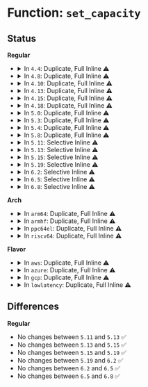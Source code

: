 # Function: <code>set_capacity</code>

## Status
<b>Regular</b>
<ul>
<li>
<details>
<summary>In <code>4.4</code>: Duplicate, Full Inline ⚠️</summary>

**Collision:** Static Duplication

**Inline:** Full

**Transformation:** False

**Instances:**

```
In block/genhd.c (ffffffff813cb8f4)
Location: include/linux/genhd.h:462
Inline: True
Inline callers:
  - block/genhd.c:del_gendisk
```
```
In block/partition-generic.c (ffffffff813cdb49)
Location: include/linux/genhd.h:462
Inline: True
Inline callers:
  - block/partition-generic.c:invalidate_partitions
```
```
In drivers/lightnvm/core.c (ffffffff815433a7)
Location: include/linux/genhd.h:462
Inline: True
```
```
In drivers/block/brd.c (ffffffff8156d204)
Location: include/linux/genhd.h:462
Inline: True
Inline callers:
  - drivers/block/brd.c:brd_alloc
```
```
In drivers/block/loop.c (ffffffff8156e02b)
Location: include/linux/genhd.h:462
Inline: True
Inline callers:
  - drivers/block/loop.c:figure_loop_size
  - drivers/block/loop.c:loop_clr_fd
  - drivers/block/loop.c:lo_ioctl
```
```
In drivers/block/virtio_blk.c (ffffffff81572129)
Location: include/linux/genhd.h:462
Inline: True
Inline callers:
  - drivers/block/virtio_blk.c:virtblk_config_changed_work
  - drivers/block/virtio_blk.c:virtblk_probe
```
```
In drivers/block/xen-blkfront.c (ffffffff81573745)
Location: include/linux/genhd.h:462
Inline: True
Inline callers:
  - drivers/block/xen-blkfront.c:xlvbd_alloc_gendisk
  - drivers/block/xen-blkfront.c:blkback_changed
```
```
In drivers/scsi/sd.c (ffffffff815be221)
Location: include/linux/genhd.h:462
Inline: True
Inline callers:
  - drivers/scsi/sd.c:sd_revalidate_disk
```
```
In drivers/scsi/sr.c (ffffffff815bfde1)
Location: include/linux/genhd.h:462
Inline: True
Inline callers:
  - drivers/scsi/sr.c:sr_done
  - drivers/scsi/sr.c:sr_block_revalidate_disk
  - drivers/scsi/sr.c:sr_probe
```
```
In drivers/md/md.c (ffffffff8168f93a)
Location: include/linux/genhd.h:462
Inline: True
Inline callers:
  - drivers/md/md.c:array_size_store
  - drivers/md/md.c:do_md_stop
```
```
In drivers/md/dm.c (ffffffff816a43c5)
Location: include/linux/genhd.h:462
Inline: True
Inline callers:
  - drivers/md/dm.c:dm_swap_table
```
</details>
</li>
<li>
<details>
<summary>In <code>4.8</code>: Duplicate, Full Inline ⚠️</summary>

**Collision:** Static Duplication

**Inline:** Full

**Transformation:** False

**Instances:**

```
In block/genhd.c (ffffffff8140fbb4)
Location: include/linux/genhd.h:451
Inline: True
Inline callers:
  - block/genhd.c:del_gendisk
```
```
In block/partition-generic.c (ffffffff81411f79)
Location: include/linux/genhd.h:451
Inline: True
Inline callers:
  - block/partition-generic.c:invalidate_partitions
```
```
In drivers/block/brd.c (0)
Location: include/linux/genhd.h:451
Inline: True
```
```
In drivers/block/loop.c (ffffffff815c5948)
Location: include/linux/genhd.h:451
Inline: True
Inline callers:
  - drivers/block/loop.c:lo_ioctl
  - drivers/block/loop.c:loop_clr_fd
  - drivers/block/loop.c:figure_loop_size
```
```
In drivers/block/virtio_blk.c (ffffffff815c8071)
Location: include/linux/genhd.h:451
Inline: True
Inline callers:
  - drivers/block/virtio_blk.c:virtblk_probe
  - drivers/block/virtio_blk.c:virtblk_config_changed_work
```
```
In drivers/block/xen-blkfront.c (ffffffff815cdab0)
Location: include/linux/genhd.h:451
Inline: True
Inline callers:
  - drivers/block/xen-blkfront.c:blkback_changed
  - drivers/block/xen-blkfront.c:xlvbd_alloc_gendisk
```
```
In drivers/scsi/sd.c (ffffffff81616b86)
Location: include/linux/genhd.h:451
Inline: True
Inline callers:
  - drivers/scsi/sd.c:sd_revalidate_disk
```
```
In drivers/scsi/sr.c (ffffffff81618580)
Location: include/linux/genhd.h:451
Inline: True
Inline callers:
  - drivers/scsi/sr.c:sr_done
```
```
In drivers/md/md.c (ffffffff816f9df0)
Location: include/linux/genhd.h:451
Inline: True
Inline callers:
  - drivers/md/md.c:do_md_stop
  - drivers/md/md.c:array_size_store
```
```
In drivers/md/dm.c (ffffffff81704575)
Location: include/linux/genhd.h:451
Inline: True
Inline callers:
  - drivers/md/dm.c:dm_swap_table
```
</details>
</li>
<li>
<details>
<summary>In <code>4.10</code>: Duplicate, Full Inline ⚠️</summary>

**Collision:** Static Duplication

**Inline:** Full

**Transformation:** False

**Instances:**

```
In block/genhd.c (ffffffff8142af44)
Location: include/linux/genhd.h:442
Inline: True
Inline callers:
  - block/genhd.c:del_gendisk
```
```
In block/partition-generic.c (ffffffff8142d3d3)
Location: include/linux/genhd.h:442
Inline: True
Inline callers:
  - block/partition-generic.c:invalidate_partitions
```
```
In drivers/block/loop.c (ffffffff815f3fbf)
Location: include/linux/genhd.h:442
Inline: True
Inline callers:
  - drivers/block/loop.c:lo_ioctl
  - drivers/block/loop.c:loop_clr_fd
  - drivers/block/loop.c:figure_loop_size
```
```
In drivers/block/xen-blkfront.c (ffffffff815fa38f)
Location: include/linux/genhd.h:442
Inline: True
Inline callers:
  - drivers/block/xen-blkfront.c:blkfront_connect
  - drivers/block/xen-blkfront.c:xlvbd_alloc_gendisk
```
```
In drivers/scsi/sd.c (ffffffff8164661e)
Location: include/linux/genhd.h:442
Inline: True
Inline callers:
  - drivers/scsi/sd.c:sd_revalidate_disk
```
```
In drivers/scsi/sr.c (ffffffff81649200)
Location: include/linux/genhd.h:442
Inline: True
Inline callers:
  - drivers/scsi/sr.c:sr_done
```
```
In drivers/md/md.c (ffffffff8172b665)
Location: include/linux/genhd.h:442
Inline: True
Inline callers:
  - drivers/md/md.c:do_md_stop
  - drivers/md/md.c:array_size_store
```
```
In drivers/md/dm.c (ffffffff81736453)
Location: include/linux/genhd.h:442
Inline: True
Inline callers:
  - drivers/md/dm.c:dm_swap_table
```
</details>
</li>
<li>
<details>
<summary>In <code>4.13</code>: Duplicate, Full Inline ⚠️</summary>

**Collision:** Static Duplication

**Inline:** Full

**Transformation:** False

**Instances:**

```
In block/genhd.c (ffffffff8143915b)
Location: include/linux/genhd.h:436
Inline: True
Inline callers:
  - block/genhd.c:del_gendisk
```
```
In block/partition-generic.c (ffffffff8143a6c3)
Location: include/linux/genhd.h:436
Inline: True
Inline callers:
  - block/partition-generic.c:invalidate_partitions
```
```
In drivers/lightnvm/core.c (ffffffff815d8d61)
Location: include/linux/genhd.h:436
Inline: True
```
```
In drivers/block/loop.c (ffffffff816084ba)
Location: include/linux/genhd.h:436
Inline: True
Inline callers:
  - drivers/block/loop.c:lo_ioctl
  - drivers/block/loop.c:loop_clr_fd
  - drivers/block/loop.c:figure_loop_size
```
```
In drivers/block/xen-blkfront.c (ffffffff8160e77f)
Location: include/linux/genhd.h:436
Inline: True
Inline callers:
  - drivers/block/xen-blkfront.c:blkback_changed
  - drivers/block/xen-blkfront.c:xlvbd_alloc_gendisk
```
```
In drivers/scsi/sd.c (ffffffff8165b14f)
Location: include/linux/genhd.h:436
Inline: True
Inline callers:
  - drivers/scsi/sd.c:sd_revalidate_disk
```
```
In drivers/scsi/sr.c (ffffffff8165db28)
Location: include/linux/genhd.h:436
Inline: True
Inline callers:
  - drivers/scsi/sr.c:sr_done
```
```
In drivers/md/md.c (ffffffff81739a9e)
Location: include/linux/genhd.h:436
Inline: True
Inline callers:
  - drivers/md/md.c:update_size
  - drivers/md/md.c:do_md_stop
```
```
In drivers/md/dm.c (ffffffff8174f82d)
Location: include/linux/genhd.h:436
Inline: True
Inline callers:
  - drivers/md/dm.c:dm_swap_table
```
</details>
</li>
<li>
<details>
<summary>In <code>4.15</code>: Duplicate, Full Inline ⚠️</summary>

**Collision:** Static Duplication

**Inline:** Full

**Transformation:** False

**Instances:**

```
In block/genhd.c (ffffffff81465137)
Location: include/linux/genhd.h:428
Inline: True
Inline callers:
  - block/genhd.c:del_gendisk
```
```
In block/partition-generic.c (ffffffff814666e3)
Location: include/linux/genhd.h:428
Inline: True
Inline callers:
  - block/partition-generic.c:invalidate_partitions
```
```
In drivers/lightnvm/core.c (ffffffff8163fafb)
Location: include/linux/genhd.h:428
Inline: True
```
```
In drivers/block/loop.c (ffffffff81671075)
Location: include/linux/genhd.h:428
Inline: True
Inline callers:
  - drivers/block/loop.c:lo_ioctl
  - drivers/block/loop.c:loop_clr_fd
  - drivers/block/loop.c:figure_loop_size
```
```
In drivers/block/xen-blkfront.c (ffffffff81676fff)
Location: include/linux/genhd.h:428
Inline: True
Inline callers:
  - drivers/block/xen-blkfront.c:blkback_changed
  - drivers/block/xen-blkfront.c:xlvbd_alloc_gendisk
```
```
In drivers/scsi/sd.c (ffffffff816c4820)
Location: include/linux/genhd.h:428
Inline: True
Inline callers:
  - drivers/scsi/sd.c:sd_revalidate_disk
```
```
In drivers/scsi/sr.c (ffffffff816c7108)
Location: include/linux/genhd.h:428
Inline: True
Inline callers:
  - drivers/scsi/sr.c:sr_done
```
```
In drivers/md/md.c (ffffffff817ac246)
Location: include/linux/genhd.h:428
Inline: True
Inline callers:
  - drivers/md/md.c:update_size
  - drivers/md/md.c:do_md_stop
```
```
In drivers/md/dm.c (ffffffff817c1a36)
Location: include/linux/genhd.h:428
Inline: True
Inline callers:
  - drivers/md/dm.c:dm_swap_table
```
</details>
</li>
<li>
<details>
<summary>In <code>4.18</code>: Duplicate, Full Inline ⚠️</summary>

**Collision:** Static Duplication

**Inline:** Full

**Transformation:** False

**Instances:**

```
In block/genhd.c (ffffffff81498a82)
Location: include/linux/genhd.h:436
Inline: True
Inline callers:
  - block/genhd.c:del_gendisk
```
```
In block/partition-generic.c (ffffffff81499efd)
Location: include/linux/genhd.h:436
Inline: True
Inline callers:
  - block/partition-generic.c:invalidate_partitions
```
```
In drivers/lightnvm/core.c (ffffffff8167b29d)
Location: include/linux/genhd.h:436
Inline: True
```
```
In drivers/block/loop.c (ffffffff816ac5f9)
Location: include/linux/genhd.h:436
Inline: True
Inline callers:
  - drivers/block/loop.c:lo_ioctl
  - drivers/block/loop.c:loop_clr_fd
  - drivers/block/loop.c:figure_loop_size
```
```
In drivers/block/xen-blkfront.c (ffffffff816b337c)
Location: include/linux/genhd.h:436
Inline: True
Inline callers:
  - drivers/block/xen-blkfront.c:blkback_changed
  - drivers/block/xen-blkfront.c:xlvbd_alloc_gendisk
```
```
In drivers/scsi/sd.c (ffffffff81700d4a)
Location: include/linux/genhd.h:436
Inline: True
Inline callers:
  - drivers/scsi/sd.c:sd_revalidate_disk
```
```
In drivers/scsi/sr.c (ffffffff81704a20)
Location: include/linux/genhd.h:436
Inline: True
Inline callers:
  - drivers/scsi/sr.c:sr_probe
  - drivers/scsi/sr.c:sr_block_revalidate_disk
  - drivers/scsi/sr.c:sr_done
```
```
In drivers/md/md.c (ffffffff817f8d43)
Location: include/linux/genhd.h:436
Inline: True
Inline callers:
  - drivers/md/md.c:md_do_sync
  - drivers/md/md.c:update_size
  - drivers/md/md.c:do_md_stop
```
```
In drivers/md/dm.c (ffffffff8180a148)
Location: include/linux/genhd.h:436
Inline: True
Inline callers:
  - drivers/md/dm.c:dm_swap_table
```
</details>
</li>
<li>
<details>
<summary>In <code>5.0</code>: Duplicate, Full Inline ⚠️</summary>

**Collision:** Static Duplication

**Inline:** Full

**Transformation:** False

**Instances:**

```
In block/genhd.c (ffffffff814b2bd2)
Location: include/linux/genhd.h:459
Inline: True
Inline callers:
  - block/genhd.c:del_gendisk
```
```
In block/partition-generic.c (ffffffff814b420d)
Location: include/linux/genhd.h:459
Inline: True
Inline callers:
  - block/partition-generic.c:invalidate_partitions
```
```
In drivers/lightnvm/core.c (ffffffff8169ac15)
Location: include/linux/genhd.h:459
Inline: True
```
```
In drivers/block/loop.c (ffffffff816ce209)
Location: include/linux/genhd.h:459
Inline: True
Inline callers:
  - drivers/block/loop.c:lo_ioctl
  - drivers/block/loop.c:__loop_clr_fd
  - drivers/block/loop.c:figure_loop_size
```
```
In drivers/block/xen-blkfront.c (ffffffff816d45de)
Location: include/linux/genhd.h:459
Inline: True
Inline callers:
  - drivers/block/xen-blkfront.c:blkback_changed
  - drivers/block/xen-blkfront.c:xlvbd_alloc_gendisk
```
```
In drivers/scsi/sd.c (ffffffff81723b6f)
Location: include/linux/genhd.h:459
Inline: True
Inline callers:
  - drivers/scsi/sd.c:sd_revalidate_disk
```
```
In drivers/scsi/sr.c (ffffffff81726e97)
Location: include/linux/genhd.h:459
Inline: True
Inline callers:
  - drivers/scsi/sr.c:sr_probe
  - drivers/scsi/sr.c:sr_block_revalidate_disk
  - drivers/scsi/sr.c:sr_done
```
```
In drivers/md/md.c (ffffffff81824da1)
Location: include/linux/genhd.h:459
Inline: True
Inline callers:
  - drivers/md/md.c:md_do_sync
  - drivers/md/md.c:update_size
  - drivers/md/md.c:do_md_stop
```
```
In drivers/md/dm.c (ffffffff81836148)
Location: include/linux/genhd.h:459
Inline: True
Inline callers:
  - drivers/md/dm.c:dm_swap_table
```
</details>
</li>
<li>
<details>
<summary>In <code>5.3</code>: Duplicate, Full Inline ⚠️</summary>

**Collision:** Static Duplication

**Inline:** Full

**Transformation:** False

**Instances:**

```
In block/genhd.c (ffffffff814e1094)
Location: include/linux/genhd.h:466
Inline: True
Inline callers:
  - block/genhd.c:del_gendisk
```
```
In block/partition-generic.c (ffffffff814e26f2)
Location: include/linux/genhd.h:466
Inline: True
Inline callers:
  - block/partition-generic.c:invalidate_partitions
```
```
In drivers/lightnvm/core.c (ffffffff816d33e6)
Location: include/linux/genhd.h:466
Inline: True
Inline callers:
  - drivers/lightnvm/core.c:nvm_create_tgt
```
```
In drivers/block/loop.c (ffffffff8170705d)
Location: include/linux/genhd.h:466
Inline: True
Inline callers:
  - drivers/block/loop.c:__loop_clr_fd
  - drivers/block/loop.c:loop_set_fd
  - drivers/block/loop.c:figure_loop_size
```
```
In drivers/block/xen-blkfront.c (ffffffff8170fe19)
Location: include/linux/genhd.h:466
Inline: True
Inline callers:
  - drivers/block/xen-blkfront.c:blkfront_connect
  - drivers/block/xen-blkfront.c:xlvbd_alloc_gendisk
```
```
In drivers/scsi/sd.c (ffffffff8175f043)
Location: include/linux/genhd.h:466
Inline: True
Inline callers:
  - drivers/scsi/sd.c:sd_revalidate_disk
```
```
In drivers/scsi/sr.c (ffffffff8176259e)
Location: include/linux/genhd.h:466
Inline: True
Inline callers:
  - drivers/scsi/sr.c:sr_probe
  - drivers/scsi/sr.c:sr_block_revalidate_disk
  - drivers/scsi/sr.c:sr_done
```
```
In drivers/md/md.c (ffffffff81867215)
Location: include/linux/genhd.h:466
Inline: True
Inline callers:
  - drivers/md/md.c:md_do_sync
  - drivers/md/md.c:update_size
  - drivers/md/md.c:do_md_stop
```
```
In drivers/md/dm.c (ffffffff81878d74)
Location: include/linux/genhd.h:466
Inline: True
Inline callers:
  - drivers/md/dm.c:dm_swap_table
```
</details>
</li>
<li>
<details>
<summary>In <code>5.4</code>: Duplicate, Full Inline ⚠️</summary>

**Collision:** Static Duplication

**Inline:** Full

**Transformation:** False

**Instances:**

```
In block/genhd.c (ffffffff814fa4c4)
Location: include/linux/genhd.h:466
Inline: True
Inline callers:
  - block/genhd.c:del_gendisk
```
```
In block/partition-generic.c (ffffffff814fbab2)
Location: include/linux/genhd.h:466
Inline: True
Inline callers:
  - block/partition-generic.c:invalidate_partitions
```
```
In drivers/lightnvm/core.c (ffffffff816f72c7)
Location: include/linux/genhd.h:466
Inline: True
Inline callers:
  - drivers/lightnvm/core.c:nvm_create_tgt
```
```
In drivers/block/loop.c (ffffffff8172b2ad)
Location: include/linux/genhd.h:466
Inline: True
Inline callers:
  - drivers/block/loop.c:__loop_clr_fd
  - drivers/block/loop.c:loop_set_fd
  - drivers/block/loop.c:figure_loop_size
```
```
In drivers/block/xen-blkfront.c (ffffffff81734103)
Location: include/linux/genhd.h:466
Inline: True
Inline callers:
  - drivers/block/xen-blkfront.c:blkfront_connect
  - drivers/block/xen-blkfront.c:xlvbd_alloc_gendisk
```
```
In drivers/scsi/sd.c (ffffffff81782f2c)
Location: include/linux/genhd.h:466
Inline: True
Inline callers:
  - drivers/scsi/sd.c:sd_revalidate_disk
```
```
In drivers/scsi/sr.c (ffffffff8178658e)
Location: include/linux/genhd.h:466
Inline: True
Inline callers:
  - drivers/scsi/sr.c:sr_probe
  - drivers/scsi/sr.c:sr_block_revalidate_disk
  - drivers/scsi/sr.c:sr_done
```
```
In drivers/md/md.c (ffffffff81898fa5)
Location: include/linux/genhd.h:466
Inline: True
Inline callers:
  - drivers/md/md.c:md_do_sync
  - drivers/md/md.c:update_size
  - drivers/md/md.c:do_md_stop
  - drivers/md/md.c:do_md_run
```
```
In drivers/md/dm.c (ffffffff818aabb4)
Location: include/linux/genhd.h:466
Inline: True
Inline callers:
  - drivers/md/dm.c:dm_swap_table
```
</details>
</li>
<li>
<details>
<summary>In <code>5.8</code>: Duplicate, Full Inline ⚠️</summary>

**Collision:** Static Duplication

**Inline:** Full

**Transformation:** False

**Instances:**

```
In fs/block_dev.c (ffffffff813601ea)
Location: include/linux/genhd.h:335
Inline: True
Inline callers:
  - fs/block_dev.c:bdev_disk_changed
```
```
In block/genhd.c (ffffffff8155b458)
Location: include/linux/genhd.h:335
Inline: True
Inline callers:
  - block/genhd.c:del_gendisk
```
```
In drivers/lightnvm/core.c (ffffffff817b00ff)
Location: include/linux/genhd.h:335
Inline: True
Inline callers:
  - drivers/lightnvm/core.c:nvm_create_tgt
```
```
In drivers/block/loop.c (ffffffff817e7236)
Location: include/linux/genhd.h:335
Inline: True
Inline callers:
  - drivers/block/loop.c:__loop_clr_fd
```
```
In drivers/block/xen-blkfront.c (ffffffff817efa2d)
Location: include/linux/genhd.h:335
Inline: True
Inline callers:
  - drivers/block/xen-blkfront.c:xlvbd_alloc_gendisk
```
```
In drivers/scsi/sr.c (ffffffff8184a144)
Location: include/linux/genhd.h:335
Inline: True
Inline callers:
  - drivers/scsi/sr.c:get_sectorsize
  - drivers/scsi/sr.c:sr_probe
  - drivers/scsi/sr.c:sr_done
```
```
In drivers/md/md.c (ffffffff819682dd)
Location: include/linux/genhd.h:335
Inline: True
Inline callers:
  - drivers/md/md.c:md_do_sync
  - drivers/md/md.c:update_size
  - drivers/md/md.c:do_md_stop
  - drivers/md/md.c:do_md_run
```
```
In drivers/md/dm.c (ffffffff81977278)
Location: include/linux/genhd.h:335
Inline: True
Inline callers:
  - drivers/md/dm.c:__bind
```
</details>
</li>
<li>
<details>
<summary>In <code>5.11</code>: Selective Inline ⚠️</summary>

```c
void set_capacity(struct gendisk *disk, sector_t sectors);
```

**Collision:** Unique Global

**Inline:** Selective

**Transformation:** False

**Instances:**

```
In block/genhd.c (ffffffff815776ea)
Location: block/genhd.c:45
Inline: True
Inline callers:
  - block/genhd.c:del_gendisk
  - block/genhd.c:set_capacity_and_notify
Direct callers:
  - fs/block_dev.c:bdev_disk_changed
  - drivers/lightnvm/core.c:nvm_create_tgt
  - drivers/block/loop.c:__loop_clr_fd
  - drivers/block/loop.c:__loop_clr_fd
  - drivers/block/xen-blkfront.c:xlvbd_alloc_gendisk
  - drivers/scsi/sr.c:get_sectorsize
  - drivers/scsi/sr.c:sr_probe
  - drivers/scsi/sr.c:sr_done
  - drivers/md/dm.c:__bind
```
**Symbols:**

```
ffffffff815750d0-ffffffff81575112: set_capacity (STB_GLOBAL)
```
</details>
</li>
<li>
<details>
<summary>In <code>5.13</code>: Selective Inline ⚠️</summary>

```c
void set_capacity(struct gendisk *disk, sector_t sectors);
```

**Collision:** Unique Global

**Inline:** Selective

**Transformation:** False

**Instances:**

```
In block/genhd.c (ffffffff8157f45a)
Location: block/genhd.c:43
Inline: True
Inline callers:
  - block/genhd.c:del_gendisk
  - block/genhd.c:set_capacity_and_notify
Direct callers:
  - fs/block_dev.c:bdev_disk_changed
  - drivers/lightnvm/core.c:nvm_create_tgt
  - drivers/block/loop.c:__loop_clr_fd
  - drivers/block/loop.c:__loop_clr_fd
  - drivers/block/xen-blkfront.c:xlvbd_alloc_gendisk
  - drivers/scsi/sr.c:get_sectorsize
  - drivers/scsi/sr.c:sr_probe
  - drivers/scsi/sr.c:sr_done
  - drivers/md/dm.c:__bind
```
**Symbols:**

```
ffffffff8157e780-ffffffff8157e7c1: set_capacity (STB_GLOBAL)
```
</details>
</li>
<li>
<details>
<summary>In <code>5.15</code>: Selective Inline ⚠️</summary>

```c
void set_capacity(struct gendisk *disk, sector_t sectors);
```

**Collision:** Unique Global

**Inline:** Selective

**Transformation:** False

**Instances:**

```
In block/genhd.c (ffffffff815e44e5)
Location: block/genhd.c:55
Inline: True
Inline callers:
  - block/genhd.c:del_gendisk
  - block/genhd.c:set_capacity_and_notify
Direct callers:
  - drivers/block/loop.c:__loop_clr_fd
  - drivers/block/xen-blkfront.c:blkback_changed
  - drivers/block/xen-blkfront.c:xlvbd_alloc_gendisk
  - drivers/scsi/sr.c:get_sectorsize
  - drivers/scsi/sr.c:sr_probe
  - drivers/scsi/sr.c:sr_done
  - drivers/md/dm.c:__bind
```
**Symbols:**

```
ffffffff815e3fc0-ffffffff815e4001: set_capacity (STB_GLOBAL)
```
</details>
</li>
<li>
<details>
<summary>In <code>5.19</code>: Selective Inline ⚠️</summary>

```c
void set_capacity(struct gendisk *disk, sector_t sectors);
```

**Collision:** Unique Global

**Inline:** Selective

**Transformation:** False

**Instances:**

```
In block/genhd.c (ffffffff81692c5e)
Location: block/genhd.c:58
Inline: True
Inline callers:
  - block/genhd.c:invalidate_disk
  - block/genhd.c:del_gendisk
  - block/genhd.c:set_capacity_and_notify
Direct callers:
  - drivers/block/xen-blkfront.c:blkback_changed
  - drivers/block/xen-blkfront.c:xlvbd_alloc_gendisk
  - drivers/scsi/sr.c:get_sectorsize
  - drivers/scsi/sr.c:sr_probe
  - drivers/scsi/sr.c:sr_done
  - drivers/md/dm.c:__bind
```
**Symbols:**

```
ffffffff816913a0-ffffffff816913f5: set_capacity (STB_GLOBAL)
```
</details>
</li>
<li>
<details>
<summary>In <code>6.2</code>: Selective Inline ⚠️</summary>

```c
void set_capacity(struct gendisk *disk, sector_t sectors);
```

**Collision:** Unique Global

**Inline:** Selective

**Transformation:** False

**Instances:**

```
In block/genhd.c (ffffffff817519ae)
Location: block/genhd.c:58
Inline: True
Inline callers:
  - block/genhd.c:invalidate_disk
  - block/genhd.c:del_gendisk
  - block/genhd.c:set_capacity_and_notify
Direct callers:
  - drivers/block/xen-blkfront.c:xlvbd_alloc_gendisk
  - drivers/scsi/sr.c:get_sectorsize
  - drivers/scsi/sr.c:sr_probe
  - drivers/scsi/sr.c:sr_done
  - drivers/md/dm.c:__bind
```
**Symbols:**

```
ffffffff8174ffe0-ffffffff81750035: set_capacity (STB_GLOBAL)
```
</details>
</li>
<li>
<details>
<summary>In <code>6.5</code>: Selective Inline ⚠️</summary>

```c
void set_capacity(struct gendisk *disk, sector_t sectors);
```

**Collision:** Unique Global

**Inline:** Selective

**Transformation:** False

**Instances:**

```
In block/genhd.c (ffffffff8178cc20)
Location: block/genhd.c:59
Inline: True
Inline callers:
  - block/genhd.c:invalidate_disk
  - block/genhd.c:blk_mark_disk_dead
  - block/genhd.c:set_capacity_and_notify
Direct callers:
  - block/partitions/core.c:bdev_disk_changed
  - drivers/block/xen-blkfront.c:xlvbd_alloc_gendisk
  - drivers/scsi/sr.c:get_sectorsize
  - drivers/scsi/sr.c:sr_probe
  - drivers/scsi/sr.c:sr_done
  - drivers/md/dm.c:__bind
```
**Symbols:**

```
ffffffff8178c2f0-ffffffff8178c30c: set_capacity (STB_GLOBAL)
```
</details>
</li>
<li>
<details>
<summary>In <code>6.8</code>: Selective Inline ⚠️</summary>

```c
void set_capacity(struct gendisk *disk, sector_t sectors);
```

**Collision:** Unique Global

**Inline:** Selective

**Transformation:** False

**Instances:**

```
In block/genhd.c (ffffffff817cf450)
Location: block/genhd.c:59
Inline: True
Inline callers:
  - block/genhd.c:invalidate_disk
  - block/genhd.c:__blk_mark_disk_dead
  - block/genhd.c:set_capacity_and_notify
Direct callers:
  - block/partitions/core.c:bdev_disk_changed
  - drivers/block/xen-blkfront.c:xlvbd_alloc_gendisk
  - drivers/scsi/sr.c:get_sectorsize
  - drivers/scsi/sr.c:sr_probe
  - drivers/scsi/sr.c:sr_done
  - drivers/md/dm.c:__bind
```
**Symbols:**

```
ffffffff817cea90-ffffffff817ceaac: set_capacity (STB_GLOBAL)
```
</details>
</li>
</ul>
<b>Arch</b>
<ul>
<li>
<details>
<summary>In <code>arm64</code>: Duplicate, Full Inline ⚠️</summary>

**Collision:** Static Duplication

**Inline:** Full

**Transformation:** False

**Instances:**

```
In block/genhd.c (ffff8000105fc08c)
Location: include/linux/genhd.h:466
Inline: True
Inline callers:
  - block/genhd.c:del_gendisk
```
```
In block/partition-generic.c (ffff8000105fdb9c)
Location: include/linux/genhd.h:466
Inline: True
Inline callers:
  - block/partition-generic.c:invalidate_partitions
```
```
In drivers/lightnvm/core.c (ffff8000108e11a8)
Location: include/linux/genhd.h:466
Inline: True
Inline callers:
  - drivers/lightnvm/core.c:nvm_create_tgt
```
```
In drivers/block/loop.c (ffff800010923704)
Location: include/linux/genhd.h:466
Inline: True
Inline callers:
  - drivers/block/loop.c:__loop_clr_fd
  - drivers/block/loop.c:loop_set_fd
  - drivers/block/loop.c:figure_loop_size
```
```
In drivers/block/xen-blkfront.c (ffff800010929e88)
Location: include/linux/genhd.h:466
Inline: True
Inline callers:
  - drivers/block/xen-blkfront.c:blkfront_connect
  - drivers/block/xen-blkfront.c:xlvbd_alloc_gendisk
```
```
In drivers/scsi/sd.c (ffff800010989b10)
Location: include/linux/genhd.h:466
Inline: True
Inline callers:
  - drivers/scsi/sd.c:sd_revalidate_disk
```
```
In drivers/scsi/sr.c (ffff80001098cce4)
Location: include/linux/genhd.h:466
Inline: True
Inline callers:
  - drivers/scsi/sr.c:sr_probe
  - drivers/scsi/sr.c:sr_block_revalidate_disk
  - drivers/scsi/sr.c:sr_done
```
```
In drivers/md/md.c (ffff800010aecea8)
Location: include/linux/genhd.h:466
Inline: True
Inline callers:
  - drivers/md/md.c:md_do_sync
  - drivers/md/md.c:update_size
  - drivers/md/md.c:do_md_stop
  - drivers/md/md.c:do_md_run
```
```
In drivers/md/dm.c (ffff800010b00cdc)
Location: include/linux/genhd.h:466
Inline: True
Inline callers:
  - drivers/md/dm.c:dm_swap_table
```
```
In drivers/mmc/core/block.c (ffff800010b3fa08)
Location: include/linux/genhd.h:466
Inline: True
Inline callers:
  - drivers/mmc/core/block.c:mmc_blk_alloc_req
```
</details>
</li>
<li>
<details>
<summary>In <code>armhf</code>: Duplicate, Full Inline ⚠️</summary>

**Collision:** Static Duplication

**Inline:** Full

**Transformation:** False

**Instances:**

```
In block/genhd.c (c07a70e0)
Location: include/linux/genhd.h:466
Inline: True
Inline callers:
  - block/genhd.c:del_gendisk
```
```
In block/partition-generic.c (c07a8af8)
Location: include/linux/genhd.h:466
Inline: True
Inline callers:
  - block/partition-generic.c:invalidate_partitions
```
```
In drivers/lightnvm/core.c (c09cfc90)
Location: include/linux/genhd.h:466
Inline: True
Inline callers:
  - drivers/lightnvm/core.c:nvm_create_tgt
```
```
In drivers/block/loop.c (c0a06640)
Location: include/linux/genhd.h:466
Inline: True
Inline callers:
  - drivers/block/loop.c:__loop_clr_fd
  - drivers/block/loop.c:loop_set_fd
  - drivers/block/loop.c:figure_loop_size
```
```
In drivers/scsi/sd.c (c0a5bd00)
Location: include/linux/genhd.h:466
Inline: True
Inline callers:
  - drivers/scsi/sd.c:sd_revalidate_disk
```
```
In drivers/scsi/sr.c (c0a5f2c4)
Location: include/linux/genhd.h:466
Inline: True
Inline callers:
  - drivers/scsi/sr.c:sr_probe
  - drivers/scsi/sr.c:sr_block_revalidate_disk
  - drivers/scsi/sr.c:sr_done
```
```
In drivers/mtd/mtd_blkdevs.c (c0a9807c)
Location: include/linux/genhd.h:466
Inline: True
Inline callers:
  - drivers/mtd/mtd_blkdevs.c:add_mtd_blktrans_dev
```
```
In drivers/md/md.c (c0bca488)
Location: include/linux/genhd.h:466
Inline: True
Inline callers:
  - drivers/md/md.c:md_do_sync
  - drivers/md/md.c:update_size
  - drivers/md/md.c:do_md_stop
  - drivers/md/md.c:do_md_run
```
```
In drivers/md/dm.c (c0be05c8)
Location: include/linux/genhd.h:466
Inline: True
Inline callers:
  - drivers/md/dm.c:dm_swap_table
```
```
In drivers/mmc/core/block.c (c0c1a19c)
Location: include/linux/genhd.h:466
Inline: True
Inline callers:
  - drivers/mmc/core/block.c:mmc_blk_alloc_req
```
</details>
</li>
<li>
<details>
<summary>In <code>ppc64el</code>: Duplicate, Full Inline ⚠️</summary>

**Collision:** Static Duplication

**Inline:** Full

**Transformation:** False

**Instances:**

```
In block/genhd.c (c000000000795510)
Location: include/linux/genhd.h:466
Inline: True
Inline callers:
  - block/genhd.c:del_gendisk
```
```
In block/partition-generic.c (c0000000007975d4)
Location: include/linux/genhd.h:466
Inline: True
Inline callers:
  - block/partition-generic.c:invalidate_partitions
```
```
In drivers/lightnvm/core.c (c000000000974f70)
Location: include/linux/genhd.h:466
Inline: True
Inline callers:
  - drivers/lightnvm/core.c:nvm_create_tgt
```
```
In drivers/block/loop.c (c0000000009c6218)
Location: include/linux/genhd.h:466
Inline: True
Inline callers:
  - drivers/block/loop.c:__loop_clr_fd
  - drivers/block/loop.c:loop_set_fd
  - drivers/block/loop.c:figure_loop_size
```
```
In drivers/scsi/sd.c (c000000000a49f20)
Location: include/linux/genhd.h:466
Inline: True
Inline callers:
  - drivers/scsi/sd.c:sd_revalidate_disk
```
```
In drivers/scsi/sr.c (c000000000a4e374)
Location: include/linux/genhd.h:466
Inline: True
Inline callers:
  - drivers/scsi/sr.c:sr_probe
  - drivers/scsi/sr.c:sr_block_revalidate_disk
  - drivers/scsi/sr.c:sr_done
```
```
In drivers/md/md.c (c000000000bd2cbc)
Location: include/linux/genhd.h:466
Inline: True
Inline callers:
  - drivers/md/md.c:md_do_sync
  - drivers/md/md.c:update_size
  - drivers/md/md.c:do_md_stop
  - drivers/md/md.c:do_md_run
```
```
In drivers/md/dm.c (c000000000befed4)
Location: include/linux/genhd.h:466
Inline: True
Inline callers:
  - drivers/md/dm.c:dm_swap_table
```
</details>
</li>
<li>
<details>
<summary>In <code>riscv64</code>: Duplicate, Full Inline ⚠️</summary>

**Collision:** Static Duplication

**Inline:** Full

**Transformation:** False

**Instances:**

```
In block/genhd.c (ffffffe000438066)
Location: include/linux/genhd.h:466
Inline: True
Inline callers:
  - block/genhd.c:del_gendisk
```
```
In block/partition-generic.c (ffffffe00043960a)
Location: include/linux/genhd.h:466
Inline: True
Inline callers:
  - block/partition-generic.c:invalidate_partitions
```
```
In drivers/lightnvm/core.c (ffffffe00057694e)
Location: include/linux/genhd.h:466
Inline: True
Inline callers:
  - drivers/lightnvm/core.c:nvm_create_tgt
```
```
In drivers/block/loop.c (ffffffe00059fcc6)
Location: include/linux/genhd.h:466
Inline: True
Inline callers:
  - drivers/block/loop.c:__loop_clr_fd
  - drivers/block/loop.c:loop_set_fd
  - drivers/block/loop.c:figure_loop_size
```
```
In drivers/scsi/sd.c (ffffffe0005ede4a)
Location: include/linux/genhd.h:466
Inline: True
Inline callers:
  - drivers/scsi/sd.c:sd_revalidate_disk
```
```
In drivers/scsi/sr.c (ffffffe0005f1786)
Location: include/linux/genhd.h:466
Inline: True
Inline callers:
  - drivers/scsi/sr.c:sr_probe
  - drivers/scsi/sr.c:sr_block_revalidate_disk
  - drivers/scsi/sr.c:sr_done
```
```
In drivers/md/md.c (ffffffe0006e10ae)
Location: include/linux/genhd.h:466
Inline: True
Inline callers:
  - drivers/md/md.c:md_do_sync
  - drivers/md/md.c:update_size
  - drivers/md/md.c:do_md_stop
  - drivers/md/md.c:do_md_run
```
```
In drivers/md/dm.c (ffffffe0006f0e56)
Location: include/linux/genhd.h:466
Inline: True
Inline callers:
  - drivers/md/dm.c:dm_swap_table
```
```
In drivers/mmc/core/block.c (ffffffe000717886)
Location: include/linux/genhd.h:466
Inline: True
Inline callers:
  - drivers/mmc/core/block.c:mmc_blk_alloc_req
```
</details>
</li>
</ul>
<b>Flavor</b>
<ul>
<li>
<details>
<summary>In <code>aws</code>: Duplicate, Full Inline ⚠️</summary>

**Collision:** Static Duplication

**Inline:** Full

**Transformation:** False

**Instances:**

```
In block/genhd.c (ffffffff814f2aa4)
Location: include/linux/genhd.h:466
Inline: True
Inline callers:
  - block/genhd.c:del_gendisk
```
```
In block/partition-generic.c (ffffffff814f4092)
Location: include/linux/genhd.h:466
Inline: True
Inline callers:
  - block/partition-generic.c:invalidate_partitions
```
```
In drivers/lightnvm/core.c (ffffffff816bcab7)
Location: include/linux/genhd.h:466
Inline: True
Inline callers:
  - drivers/lightnvm/core.c:nvm_create_tgt
```
```
In drivers/block/loop.c (ffffffff816f108d)
Location: include/linux/genhd.h:466
Inline: True
Inline callers:
  - drivers/block/loop.c:__loop_clr_fd
  - drivers/block/loop.c:loop_set_fd
  - drivers/block/loop.c:figure_loop_size
```
```
In drivers/block/xen-blkfront.c (ffffffff816fa197)
Location: include/linux/genhd.h:466
Inline: True
Inline callers:
  - drivers/block/xen-blkfront.c:blkfront_connect
  - drivers/block/xen-blkfront.c:xlvbd_alloc_gendisk
```
```
In drivers/scsi/sd.c (ffffffff8173761c)
Location: include/linux/genhd.h:466
Inline: True
Inline callers:
  - drivers/scsi/sd.c:sd_revalidate_disk
```
```
In drivers/scsi/sr.c (ffffffff8173ac7e)
Location: include/linux/genhd.h:466
Inline: True
Inline callers:
  - drivers/scsi/sr.c:sr_probe
  - drivers/scsi/sr.c:sr_block_revalidate_disk
  - drivers/scsi/sr.c:sr_done
```
```
In drivers/nvme/host/core.c (ffffffff817453a1)
Location: include/linux/genhd.h:466
Inline: True
Inline callers:
  - drivers/nvme/host/core.c:nvme_revalidate_disk
  - drivers/nvme/host/core.c:nvme_update_disk_info
```
```
In drivers/md/md.c (ffffffff8183ee25)
Location: include/linux/genhd.h:466
Inline: True
Inline callers:
  - drivers/md/md.c:md_do_sync
  - drivers/md/md.c:update_size
  - drivers/md/md.c:do_md_stop
  - drivers/md/md.c:do_md_run
```
```
In drivers/md/dm.c (ffffffff81850a34)
Location: include/linux/genhd.h:466
Inline: True
Inline callers:
  - drivers/md/dm.c:dm_swap_table
```
</details>
</li>
<li>
<details>
<summary>In <code>azure</code>: Duplicate, Full Inline ⚠️</summary>

**Collision:** Static Duplication

**Inline:** Full

**Transformation:** False

**Instances:**

```
In block/genhd.c (ffffffff814e2fd4)
Location: include/linux/genhd.h:466
Inline: True
Inline callers:
  - block/genhd.c:del_gendisk
```
```
In block/partition-generic.c (ffffffff814e45a2)
Location: include/linux/genhd.h:466
Inline: True
Inline callers:
  - block/partition-generic.c:invalidate_partitions
```
```
In drivers/block/loop.c (ffffffff816cb197)
Location: include/linux/genhd.h:466
Inline: True
Inline callers:
  - drivers/block/loop.c:__loop_clr_fd
  - drivers/block/loop.c:loop_set_fd
  - drivers/block/loop.c:figure_loop_size
```
```
In drivers/nvdimm/pmem.c (ffffffff816eb180)
Location: include/linux/genhd.h:466
Inline: True
Inline callers:
  - drivers/nvdimm/pmem.c:pmem_attach_disk
```
```
In drivers/nvdimm/btt.c (ffffffff816ee7b0)
Location: include/linux/genhd.h:466
Inline: True
```
```
In drivers/nvdimm/blk.c (ffffffff816ef006)
Location: include/linux/genhd.h:466
Inline: True
Inline callers:
  - drivers/nvdimm/blk.c:nd_blk_probe
```
```
In drivers/scsi/sd.c (ffffffff817192bc)
Location: include/linux/genhd.h:466
Inline: True
Inline callers:
  - drivers/scsi/sd.c:sd_revalidate_disk
```
```
In drivers/scsi/sr.c (ffffffff8171c91e)
Location: include/linux/genhd.h:466
Inline: True
Inline callers:
  - drivers/scsi/sr.c:sr_probe
  - drivers/scsi/sr.c:sr_block_revalidate_disk
  - drivers/scsi/sr.c:sr_done
```
```
In drivers/nvme/host/core.c (ffffffff81727031)
Location: include/linux/genhd.h:466
Inline: True
Inline callers:
  - drivers/nvme/host/core.c:nvme_revalidate_disk
  - drivers/nvme/host/core.c:nvme_update_disk_info
```
```
In drivers/md/md.c (ffffffff81806485)
Location: include/linux/genhd.h:466
Inline: True
Inline callers:
  - drivers/md/md.c:md_do_sync
  - drivers/md/md.c:update_size
  - drivers/md/md.c:do_md_stop
  - drivers/md/md.c:do_md_run
```
```
In drivers/md/dm.c (ffffffff81818044)
Location: include/linux/genhd.h:466
Inline: True
Inline callers:
  - drivers/md/dm.c:dm_swap_table
```
</details>
</li>
<li>
<details>
<summary>In <code>gcp</code>: Duplicate, Full Inline ⚠️</summary>

**Collision:** Static Duplication

**Inline:** Full

**Transformation:** False

**Instances:**

```
In block/genhd.c (ffffffff814eeb34)
Location: include/linux/genhd.h:466
Inline: True
Inline callers:
  - block/genhd.c:del_gendisk
```
```
In block/partition-generic.c (ffffffff814f0122)
Location: include/linux/genhd.h:466
Inline: True
Inline callers:
  - block/partition-generic.c:invalidate_partitions
```
```
In drivers/lightnvm/core.c (ffffffff816eaf87)
Location: include/linux/genhd.h:466
Inline: True
Inline callers:
  - drivers/lightnvm/core.c:nvm_create_tgt
```
```
In drivers/block/loop.c (ffffffff8171e76d)
Location: include/linux/genhd.h:466
Inline: True
Inline callers:
  - drivers/block/loop.c:__loop_clr_fd
  - drivers/block/loop.c:loop_set_fd
  - drivers/block/loop.c:figure_loop_size
```
```
In drivers/block/xen-blkfront.c (ffffffff817275c3)
Location: include/linux/genhd.h:466
Inline: True
Inline callers:
  - drivers/block/xen-blkfront.c:blkfront_connect
  - drivers/block/xen-blkfront.c:xlvbd_alloc_gendisk
```
```
In drivers/scsi/sd.c (ffffffff81777dac)
Location: include/linux/genhd.h:466
Inline: True
Inline callers:
  - drivers/scsi/sd.c:sd_revalidate_disk
```
```
In drivers/scsi/sr.c (ffffffff8177b40e)
Location: include/linux/genhd.h:466
Inline: True
Inline callers:
  - drivers/scsi/sr.c:sr_probe
  - drivers/scsi/sr.c:sr_block_revalidate_disk
  - drivers/scsi/sr.c:sr_done
```
```
In drivers/md/md.c (ffffffff8188e455)
Location: include/linux/genhd.h:466
Inline: True
Inline callers:
  - drivers/md/md.c:md_do_sync
  - drivers/md/md.c:update_size
  - drivers/md/md.c:do_md_stop
  - drivers/md/md.c:do_md_run
```
```
In drivers/md/dm.c (ffffffff818a0064)
Location: include/linux/genhd.h:466
Inline: True
Inline callers:
  - drivers/md/dm.c:dm_swap_table
```
</details>
</li>
<li>
<details>
<summary>In <code>lowlatency</code>: Duplicate, Full Inline ⚠️</summary>

**Collision:** Static Duplication

**Inline:** Full

**Transformation:** False

**Instances:**

```
In block/genhd.c (ffffffff81507bde)
Location: include/linux/genhd.h:466
Inline: True
Inline callers:
  - block/genhd.c:del_gendisk
```
```
In block/partition-generic.c (ffffffff815091b2)
Location: include/linux/genhd.h:466
Inline: True
Inline callers:
  - block/partition-generic.c:invalidate_partitions
```
```
In drivers/lightnvm/core.c (ffffffff817057c7)
Location: include/linux/genhd.h:466
Inline: True
Inline callers:
  - drivers/lightnvm/core.c:nvm_create_tgt
```
```
In drivers/block/loop.c (ffffffff81739ba4)
Location: include/linux/genhd.h:466
Inline: True
Inline callers:
  - drivers/block/loop.c:__loop_clr_fd
  - drivers/block/loop.c:loop_set_fd
  - drivers/block/loop.c:figure_loop_size
```
```
In drivers/block/xen-blkfront.c (ffffffff81742a10)
Location: include/linux/genhd.h:466
Inline: True
Inline callers:
  - drivers/block/xen-blkfront.c:blkfront_connect
  - drivers/block/xen-blkfront.c:xlvbd_alloc_gendisk
```
```
In drivers/scsi/sd.c (ffffffff81791bcc)
Location: include/linux/genhd.h:466
Inline: True
Inline callers:
  - drivers/scsi/sd.c:sd_revalidate_disk
```
```
In drivers/scsi/sr.c (ffffffff81794f7c)
Location: include/linux/genhd.h:466
Inline: True
Inline callers:
  - drivers/scsi/sr.c:sr_probe
  - drivers/scsi/sr.c:sr_block_revalidate_disk
  - drivers/scsi/sr.c:sr_done
```
```
In drivers/md/md.c (ffffffff818a766a)
Location: include/linux/genhd.h:466
Inline: True
Inline callers:
  - drivers/md/md.c:md_do_sync
  - drivers/md/md.c:update_size
  - drivers/md/md.c:do_md_stop
  - drivers/md/md.c:do_md_run
```
```
In drivers/md/dm.c (ffffffff818bc2d6)
Location: include/linux/genhd.h:466
Inline: True
Inline callers:
  - drivers/md/dm.c:dm_swap_table
```
</details>
</li>
</ul>

## Differences
<b>Regular</b>
<ul>
<li>
No changes between <code>5.11</code> and <code>5.13</code> ✅
</li>
<li>
No changes between <code>5.13</code> and <code>5.15</code> ✅
</li>
<li>
No changes between <code>5.15</code> and <code>5.19</code> ✅
</li>
<li>
No changes between <code>5.19</code> and <code>6.2</code> ✅
</li>
<li>
No changes between <code>6.2</code> and <code>6.5</code> ✅
</li>
<li>
No changes between <code>6.5</code> and <code>6.8</code> ✅
</li>
</ul>
